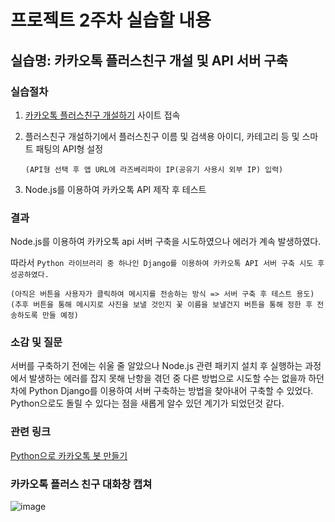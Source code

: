 # 프로젝트 2주차 실습할 내용

## 실습명: 카카오톡 플러스친구 개설 및 API 서버 구축

### 실습절차
1. [카카오톡 플러스친구 개설하기](https://center-pf.kakao.com/) 사이트 접속
2. 플러스친구 개설하기에서 플러스친구 이름 및 검색용 아이디, 카테고리 등 및 스마트 패팅의 API형 설정

    ```(API형 선택 후 앱 URL에 라즈베리파이 IP(공유기 사용시 외부 IP) 입력)```
3. Node.js를 이용하여 카카오톡 API 제작 후 테스트

### 결과
Node.js를 이용하여 카카오톡 api 서버 구축을 시도하였으나 에러가 계속 발생하였다.

따라서 ```Python 라이브러리 중 하나인 Django를 이용하여 카카오톡 API 서버 구축 시도 후 성공하였다.```

```(아직은 버튼을 사용자가 클릭하여 메시지를 전송하는 방식 => 서버 구축 후 테스트 용도)```
```(추후 버튼을 통해 메시지로 사진을 보낼 것인지 꽃 이름을 보낼건지 버튼을 통해 정한 후 전송하도록 만들 예정)```

### 소감 및 질문
서버를 구축하기 전에는 쉬울 줄 알았으나 Node.js 관련 패키지 설치 후 실행하는 과정에서 발생하는 에러를 잡지 못해
난항을 겪던 중 다른 방법으로 시도할 수는 없을까 하던 차에 Python Django를 이용하여 서버 구축하는 방법을 찾아내어 구축할 수 있었다.
Python으로도 돌릴 수 있다는 점을 새롭게 알수 있던 계기가 되었던것 같다.

### 관련 링크
[Python으로 카카오톡 봇 만들기](http://mandu-mandu.tistory.com/67)

### 카카오톡 플러스 친구 대화창 캡쳐
![image](https://user-images.githubusercontent.com/43947747/47983196-e063cd80-e115-11e8-95b8-c598e1d420cb.jpg)

